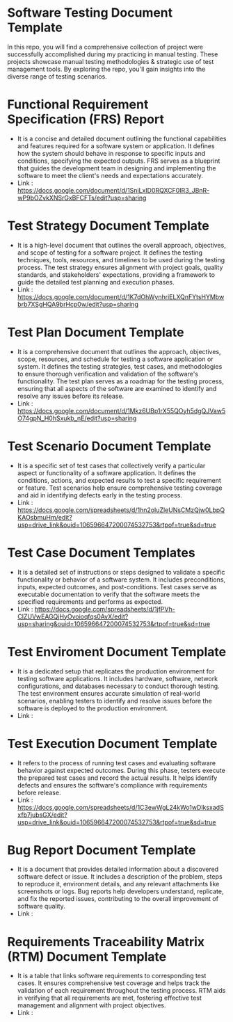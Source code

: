 # Software Testing Document Template
In this repo, you will find a comprehensive collection of project were successfully accomplished during my practicing in manual testing. These projects showcase manual testing methodologies &amp; strategic use of test management tools. By exploring the repo, you'll gain insights into the diverse range of testing scenarios.
 
# Functional Requirement Specification (FRS) Report
* It is a concise and detailed document outlining the functional capabilities and features required for a software system or application. It defines how the system should behave in response to specific inputs and conditions, specifying the expected outputs. FRS serves as a blueprint that guides the development team in designing and implementing the software to meet the client's needs and expectations accurately.
* Link : https://docs.google.com/document/d/1SniLxID0RQXCF0IR3_JBnR-wP9bOZvkXNSrGxBFCFTs/edit?usp=sharing
  
# Test Strategy Document Template
* It is a high-level document that outlines the overall approach, objectives, and scope of testing for a software project. It defines the testing techniques, tools, resources, and timelines to be used during the testing process. The test strategy ensures alignment with project goals, quality standards, and stakeholders' expectations, providing a framework to guide the detailed test planning and execution phases.
* Link : https://docs.google.com/document/d/1K7dOhWynhriELXQnFYtsHYMbwbrb7XSgHQA9brHcp0w/edit?usp=sharing
  
# Test Plan Document Template
* It is a comprehensive document that outlines the approach, objectives, scope, resources, and schedule for testing a software application or system. It defines the testing strategies, test cases, and methodologies to ensure thorough verification and validation of the software's functionality. The test plan serves as a roadmap for the testing process, ensuring that all aspects of the software are examined to identify and resolve any issues before its release.
* Link : https://docs.google.com/document/d/1Mkz6UBp1rX55QOyh5dgQJVaw5O74gpN_H0hSxukb_nE/edit?usp=sharing

# Test Scenario Document Template
* It is a specific set of test cases that collectively verify a particular aspect or functionality of a software application. It defines the conditions, actions, and expected results to test a specific requirement or feature. Test scenarios help ensure comprehensive testing coverage and aid in identifying defects early in the testing process.
* Link : https://docs.google.com/spreadsheets/d/1hn2oIuZleUNsCMzQjw0LbpQKAOsbmuHm/edit?usp=drive_link&ouid=106596647200074532753&rtpof=true&sd=true
  
# Test Case Document Templates
* It is a detailed set of instructions or steps designed to validate a specific functionality or behavior of a software system. It includes preconditions, inputs, expected outcomes, and post-conditions. Test cases serve as executable documentation to verify that the software meets the specified requirements and performs as expected.
* Link : https://docs.google.com/spreadsheets/d/1jfPVh-ClZUVwEAGQjHyOvoioqfqs0AvX/edit?usp=sharing&ouid=106596647200074532753&rtpof=true&sd=true

# Test Enviroment Document Template
* It is a dedicated setup that replicates the production environment for testing software applications. It includes hardware, software, network configurations, and databases necessary to conduct thorough testing. The test environment ensures accurate simulation of real-world scenarios, enabling testers to identify and resolve issues before the software is deployed to the production environment.
* Link :
  
# Test Execution Document Template
* It refers to the process of running test cases and evaluating software behavior against expected outcomes. During this phase, testers execute the prepared test cases and record the actual results. It helps identify defects and ensures the software's compliance with requirements before release.
* Link : https://docs.google.com/spreadsheets/d/1C3ewWgL24kWo1wDIksxadSxfb7jubsGX/edit?usp=drive_link&ouid=106596647200074532753&rtpof=true&sd=true
  
# Bug Report Document Template
* It is a document that provides detailed information about a discovered software defect or issue. It includes a description of the problem, steps to reproduce it, environment details, and any relevant attachments like screenshots or logs. Bug reports help developers understand, replicate, and fix the reported issues, contributing to the overall improvement of software quality.
* Link :

#  Requirements Traceability Matrix (RTM) Document Template
* It is a table that links software requirements to corresponding test cases. It ensures comprehensive test coverage and helps track the validation of each requirement throughout the testing process. RTM aids in verifying that all requirements are met, fostering effective test management and alignment with project objectives.
* Link :
